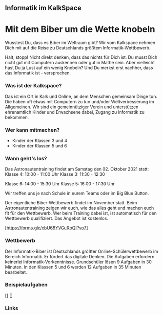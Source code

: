 ## Informatik im KalkSpace

# Mit dem Biber um die Wette knobeln

Wusstest Du, dass es Biber im Weltraum gibt?
Wir vom Kalkspace nehmen Dich mit auf die Reise zu Deutschlands größtem Informatik-Wettbewerb.

Halt, stopp! Nicht direkt denken, dass das nichts für Dich ist. Du musst Dich nicht gut mit Computern auskennen oder gut in Mathe sein.
Aber vielleicht hast Du ja Lust auf ein wenig Knobeln? Und Du merkst erst nachher, dass das Informatik ist - versprochen.

### Was ist der Kalkspace?

Das ist ein Ort in Kalk und Online, an dem Menschen gemeinsam Dinge tun. Die haben oft etwas mit Computern zu tun und/oder Weltverbesserung im Allgemeinen. Wir sind ein gemeinnütziger Verein und unterstützen ehrenamtlich Kinder und Erwachsene dabei, Zugang zu Informatik zu bekommen. 

### Wer kann mitmachen?

- Kinder der Klassen 3 und 4
- Kinder der Klassen 5 und 6

### Wann geht's los?

Das Astronautentraining findet am Samstag den 02. Oktober 2021 statt:
Klasse 4: 10:00 - 11:00 Uhr
Klasse 3: 11:30 - 12:30

Klasse 6: 14:00 - 15:30 Uhr
Klasse 5: 16:00 - 17:30 Uhr

Wir treffen uns je nach Schule in eurem Teams oder im Big Blue Button.

Der eigentliche Biber-Wettbewerb findet im November statt. Beim Astronautentraining zeigen wir euch, wie das alles geht und machen euch fit für den Wettbewerb. Wer beim Training dabei ist, ist automatisch für den Wettbewerb qualifiziert.
Das Angebot ist kostenlos.

[https://forms.gle/cbU68YVGuRbQiPvo7]

### Wettbewerb

Der Informatik-Biber ist Deutschlands größter Online-Schülerwettbewerb im Bereich Informatik. Er fördert das digitale Denken. Die Aufgaben erfordern keinerlei Informatik-Vorkenntnisse.
Grundschüler lösen 9 Aufgaben in 30 Minuten.
In den Klassen 5 und 6 werden 12 Aufgaben in 35 Minuten bearbeitet.

### Beispielaufgaben

[] []

### Links
